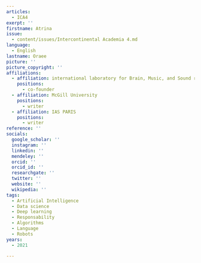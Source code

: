 ```yaml
---
articles:
  - ICA4
exerpt: ''
firstname: Atrina
issue:
  - content/issues/Intercontinental Academia 4.md
language:
  - English
lastname: Oraee
picture: ''
picture_copyright: ''
affiliations:
  - affiliation: international laboratory for Brain, Music, and Sound research (BRAMS)
    positions:
      - co-founder
  - affiliation: McGill University
    positions:
      - writer
  - affiliation: IAS PARIS
    positions:
      - writer
reference: ''
socials:
  google_scholar: ''
  instagram: ''
  linkedin: ''
  mendeley: ''
  orcid: ''
  orcid_id: ''
  researchgate: ''
  twitter: ''
  website: ''
  wikipedia: ''
tags:
  - Artificial Intelligence
  - Data science
  - Deep learning
  - Responsability
  - Algorithms
  - Language
  - Robots
years:
  - 2021

---
```

